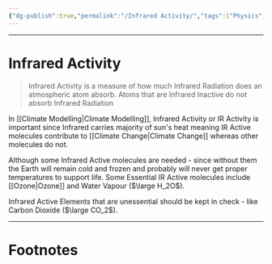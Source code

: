 ```yaml
---
{"dg-publish":true,"permalink":"/Infrared Activity/","tags":["Physics","Academics"]}
---
```



---
# Infrared Activity
> Infrared Activity is a measure of how much Infrared Radiation does an atmospheric atom absorb. Atoms that are Infrared Inactive do not absorb Infrared Radiation

In [[Climate Modelling\|Climate Modelling]], Infrared Activity or IR Activity is important since Infrared carries majority of sun's heat meaning IR Active molecules contribute to [[Climate Change\|Climate Change]] whereas other molecules do not. 

Although some Infrared Active molecules are needed - since without them the Earth will remain cold and frozen and probably will never get proper temperatures to support life. Some Essential IR Active molecules include [[Ozone\|Ozone]] and Water Vapour ($\large H_2O$).

Infrared Active Elements that are unessential should be kept in check - like Carbon Dioxide ($\large CO_2$).

---
# Footnotes